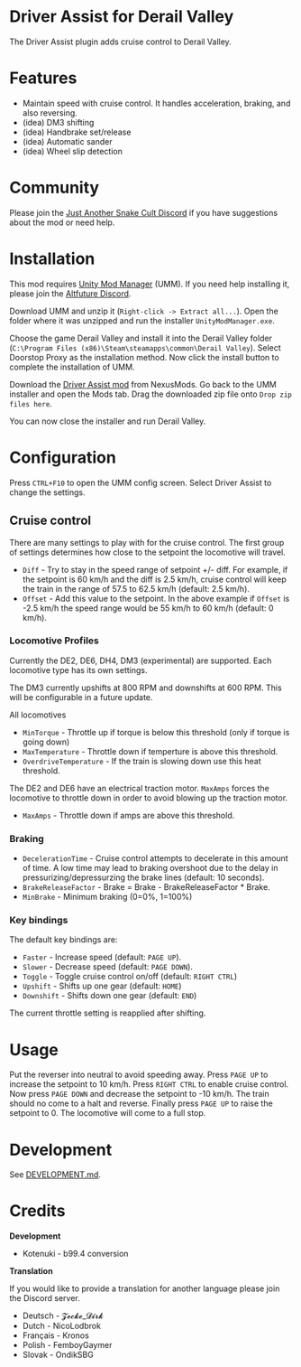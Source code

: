# Driver Assist for Derail Valley

The Driver Assist plugin adds cruise control to Derail Valley.

# Features

* Maintain speed with cruise control. It handles acceleration, braking, and also reversing.
* (idea) DM3 shifting
* (idea) Handbrake set/release
* (idea) Automatic sander
* (idea) Wheel slip detection

# Community

Please join the [Just Another Snake Cult Discord](https://discord.gg/KNmFpwyzYf) if you have suggestions about the mod or need help.

# Installation

This mod requires [Unity Mod Manager](https://www.nexusmods.com/site/mods/21?tab=files) (UMM). If you need help installing it, please join the [Altfuture Discord](https://discord.gg/altfuture).

Download UMM and unzip it (`Right-click -> Extract all...`). Open the folder where it was unzipped and run the installer `UnityModManager.exe`.

Choose the game Derail Valley and install it into the Derail Valley folder (`C:\Program Files (x86)\Steam\steamapps\common\Derail Valley`). Select Doorstop Proxy as the installation method. Now click the install button to complete the installation of UMM.

Download the [Driver Assist mod](https://www.nexusmods.com/derailvalley/mods/663?tab=files) from NexusMods. Go back to the UMM installer and open the Mods tab. Drag the downloaded zip file onto `Drop zip files here`.

You can now close the installer and run Derail Valley.

# Configuration

Press `CTRL+F10` to open the UMM config screen. Select Driver Assist to change the settings.

## Cruise control

There are many settings to play with for the cruise control. The first group of settings determines how close to the setpoint the locomotive will travel.

* `Diff` - Try to stay in the speed range of setpoint +/- diff. For example, if the setpoint is 60 km/h and the diff is 2.5 km/h, cruise control will keep the train in the range of 57.5 to 62.5 km/h (default: 2.5 km/h).
* `Offset` - Add this value to the setpoint. In the above example if `Offset` is -2.5 km/h the speed range would be 55 km/h to 60 km/h (default: 0 km/h).

### Locomotive Profiles

Currently the DE2, DE6, DH4, DM3 (experimental) are supported. Each locomotive type has its own settings.

The DM3 currently upshifts at 800 RPM and downshifts at 600 RPM. This will be configurable in a future update.

All locomotives

* `MinTorque` - Throttle up if torque is below this threshold (only if torque is going down)
* `MaxTemperature` - Throttle down if temperture is above this threshold.
* `OverdriveTemperature` - If the train is slowing down use this heat threshold.

The DE2 and DE6 have an electrical traction motor. `MaxAmps` forces the locomotive to throttle down in order to avoid blowing up the traction motor.

* `MaxAmps` - Throttle down if amps are above this threshold.

### Braking

* `DecelerationTime` - Cruise control attempts to decelerate in this amount of time. A low time may lead to braking overshoot due to the delay in pressurizing/depressurzing the brake lines (default: 10 seconds).
* `BrakeReleaseFactor` - Brake = Brake - BrakeReleaseFactor * Brake.
* `MinBrake` - Minimum braking (0=0%, 1=100%)

### Key bindings

The default key bindings are:

* `Faster` - Increase speed (default: `PAGE UP`).
* `Slower` - Decrease speed (default: `PAGE DOWN`).
* `Toggle` - Toggle cruise control on/off (default: `RIGHT CTRL`)
* `Upshift` - Shifts up one gear (default: `HOME`)
* `Downshift` - Shifts down one gear (default: `END`)

The current throttle setting is reapplied after shifting.

# Usage

Put the reverser into neutral to avoid speeding away. Press `PAGE UP` to increase the setpoint to 10 km/h. Press `RIGHT CTRL` to enable cruise control. Now press `PAGE DOWN` and decrease the setpoint to -10 km/h. The train should no come to a halt and reverse. Finally press `PAGE UP` to raise the setpoint to 0. The locomotive will come to a full stop.

# Development

See [DEVELOPMENT.md](DEVELOPMENT.md).

# Credits

**Development**

* Kotenuki - b99.4 conversion

**Translation**

If you would like to provide a translation for another language please join the Discord server.

* Deutsch - 𝓩𝓮𝓬𝓴𝓮_𝓓𝓲𝓻𝓴
* Dutch - NicoLodbrok 
* Français - Kronos
* Polish - FemboyGaymer
* Slovak - OndikSBG
